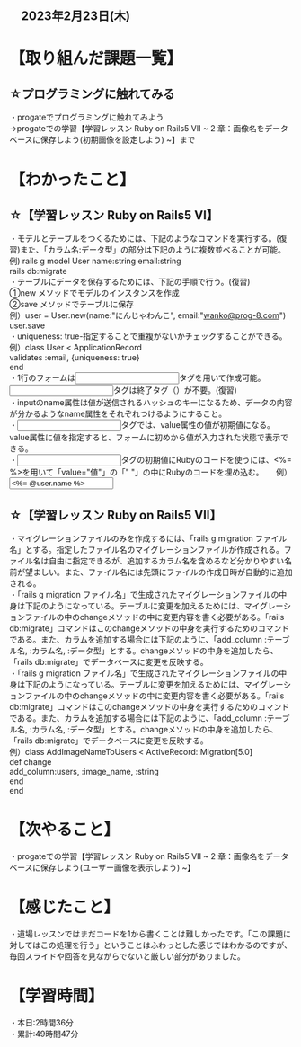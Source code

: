 ## 　2023年2月23日(木)
# 【取り組んだ課題一覧】
## ☆プログラミングに触れてみる
・progateでプログラミングに触れてみよう  
→progateでの学習【学習レッスン Ruby on Rails5 VII ~ 2 章：画像名をデータベースに保存しよう(初期画像を設定しよう) ~】まで
# 【わかったこと】
## ☆【学習レッスン Ruby on Rails5 VI】
・モデルとテーブルをつくるためには、下記のようなコマンドを実行する。(復習)また、「カラム名:データ型」の部分は下記のように複数並べることが可能。  
例) rails g model User name:string email:string  
    rails db:migrate  
・テーブルにデータを保存するためには、下記の手順で行う。(復習)  
①new メソッドでモデルのインスタンスを作成  
②save メソッドでテーブルに保存  
例）user = User.new(name:"にんじゃわんこ", email:"wanko@prog-8.com")  
   user.save  
・uniqueness: true-指定することで重複がないかチェックすることができる。  
例）class User < ApplicationRecord  
     validates :email, {uniqueness: true}  
   end  
・1行のフォームは<input>タグを用いて作成可能。<input>タグは終了タグ（</input>）が不要。(復習)  
・inputのname属性は値が送信されるハッシュのキーになるため、データの内容が分かるようなname属性をそれぞれつけるようにすること。  
・<input>タグでは、value属性の値が初期値になる。value属性に値を指定すると、フォームに初めから値が入力された状態で表示できる。  
・<input>タグの初期値にRubyのコードを使うには、<%= %>を用いて「value="値"」の「" "」の中にRubyのコードを埋め込む。 　
例）<input name = "name" value = "<%= @user.name %>">
## ☆【学習レッスン Ruby on Rails5 VII】
・マイグレーションファイルのみを作成するには、「rails g migration ファイル名」とする。指定したファイル名のマイグレーションファイルが作成される。ファイル名は自由に指定できるが、追加するカラム名を含めるなど分かりやすい名前が望ましい。また、ファイル名には先頭にファイルの作成日時が自動的に追加される。  
・「rails g migration ファイル名」で生成されたマイグレーションファイルの中身は下記のようになっている。テーブルに変更を加えるためには、マイグレーションファイルの中のchangeメソッドの中に変更内容を書く必要がある。「rails db:migrate」コマンドはこのchangeメソッドの中身を実行するためのコマンドである。また、カラムを追加する場合には下記のように、「add_column :テーブル名, :カラム名, :データ型」とする。changeメソッドの中身を追加したら、「rails db:migrate」でデータベースに変更を反映する。  
・「rails g migration ファイル名」で生成されたマイグレーションファイルの中身は下記のようになっている。テーブルに変更を加えるためには、マイグレーションファイルの中のchangeメソッドの中に変更内容を書く必要がある。「rails db:migrate」コマンドはこのchangeメソッドの中身を実行するためのコマンドである。また、カラムを追加する場合には下記のように、「add_column :テーブル名, :カラム名, :データ型」とする。changeメソッドの中身を追加したら、「rails db:migrate」でデータベースに変更を反映する。  
例）class AddImageNameToUsers < ActiveRecord::Migration[5.0]  
     def change  
        add_column:users, :image_name, :string  
     end  
    end
# 【次やること】
・progateでの学習【学習レッスン Ruby on Rails5 VII ~ 2 章：画像名をデータベースに保存しよう(ユーザー画像を表示しよう) ~】
# 【感じたこと】
・道場レッスンではまだコードを1から書くことは難しかったです。「この課題に対してはこの処理を行う」ということはふわっとした感じではわかるのですが、毎回スライドや回答を見ながらでないと厳しい部分がありました。
# 【学習時間】
・本日:2時間36分  
・累計:49時間47分

